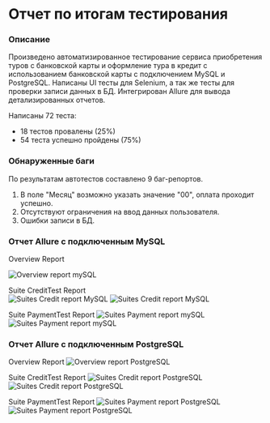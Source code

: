 # Отчет по итогам тестирования

### Описание
Произведено автоматизированное тестирование сервиса приобретения туров с банковской карты и оформление тура в кредит с использованием банковской карты с подключением MySQL и PostgreSQL.
Написаны UI тесты для Selenium, а так же тесты для проверки записи данных в БД.
Интегрирован Allure для вывода детализированных отчетов.

Написаны 72 теста:
- 18 тестов провалены (25%)
- 54 теста успешно пройдены (75%)

### Обнаруженные баги
По результатам автотестов составлено 9 баг-репортов.

1. В поле "Месяц" возможно указать значение "00", оплата проходит успешно.
2. Отсутствуют ограничения на ввод данных пользователя.
3. Ошибки записи в БД.

### Отчет Allure c подключенным MySQL
Overview Report

![Overview report mySQL](https://cloud.mail.ru/public/ujg4/M8cbxpUb1)

Suite CreditTest Report  
![Suites Credit report MySQL](https://cloud.mail.ru/public/fnxW/yBgYFXANw)
![Suites Credit report MySQL](https://cloud.mail.ru/public/1CSH/bHa7QMHt3)

Suite PaymentTest Report
![Suites Payment report mySQL](https://cloud.mail.ru/public/VFcz/macuX3gRE)
![Suites Payment report mySQL](https://cloud.mail.ru/public/cLHT/n1rXqD5wZ)

### Отчет Allure c подключенным PostgreSQL
Overview Report
![Overview report PostgreSQL](https://cloud.mail.ru/public/KbED/7STRTFKhy)

Suite CreditTest Report
![Suites Credit report PostgreSQL](https://cloud.mail.ru/public/BoJz/SjbGRCXo6)
![Suites Credit report PostgreSQL](https://cloud.mail.ru/public/SVZo/KWZNopdJZ)

Suite PaymentTest Report
![Suites Payment report PostgreSQL](https://cloud.mail.ru/public/pbLG/U6NAYJ7sa)
![Suites Payment report PostgreSQL](https://cloud.mail.ru/public/pbLG/U6NAYJ7sa)